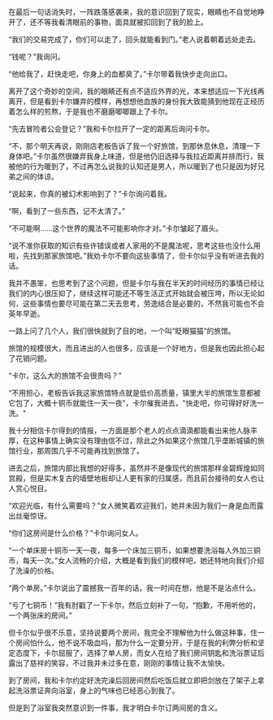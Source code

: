 在最后一句话消失时，一阵跌落感袭来，我的意识回到了现实，眼睛也不自觉地睁开了，还不等我看清眼前的事物，面具就被扣回到了我的脸上。

“我们的交易完成了，你们可以走了，回头就能看到门。”老人说着朝着远处走去。

“钱呢？”我询问。

“他给我了，赶快走吧，你身上的血都臭了。”卡尔带着我快步走向出口。

离开了这个奇妙的空间，我的眼睛还有点不适应外界的光，本来想适应一下光线再离开，但是看到卡尔嫌弃的模样，再想想他血族的身份我大致能猜到他现在正经历着怎么样的煎熬，于是我也不磨磨唧唧跟上了卡尔。

“先去冒险者公会登记？”我和卡尔拉开了一定的距离后询问卡尔。

“不，那个明天再说，刚刚店老板告诉了我一个好旅馆，到那休息休息，清理一下身体吧。”卡尔虽然很嫌弃我身上味道，但是他仍旧选择与我拉近距离并排而行，我被他的行为暖到了，不过再怎么说我的认知还是男人，所以暖到了也只是因为好兄弟之间的体谅。

“说起来，你真的被幻术影响到了？”卡尔询问着我。

“啊，看到了一些东西，记不太清了。”

“不可能啊……这个世界的魔法不可能影响你才对。”卡尔皱起了眉头。

“说不准你获取的知识有些许错误或者人家用的不是魔法呢，思考这些也没什么用啦，先找到那家旅馆吧。”我劝卡尔不要向这些事情了，但卡尔似乎没有听进去我的话。

我并不愚笨，也思考到了这个问题，但是卡尔与我在半天的时间经历的事情已经让我们的内心很压抑了，继续这样可能还不等生活正式开始就会被压垮，所以无论如何，这些事情也要尽可能在第二天去思考，劳逸结合是必要的，不然我可能也不会英年早逝。

一路上问了几个人，我们很快就到了目的地，一个叫“眨眼猫猫”的旅馆。

旅馆的规模很大，而且进出的人也很多，应该是一个好地方，但是我也因此担心起了花销问题。

“卡尔，这么大的旅馆不会很贵吗？”

“不用担心，老板告诉我这家旅馆特点就是低价高质量，镇里大半的旅馆生意都被它包了，大概十铜币就能住一天一夜”，卡尔催我进去，"快走吧，你可得好好洗一洗。"

我十分相信卡尔得到的情报，一方面是那个老人的点点滴滴都能看出来他人脉丰厚，在这种事情上确实没有理由信不过，除此之外如果这个旅馆几乎垄断城镇的旅馆行业，那周围几乎不可能再找到旅馆了。

进去之后，旅馆内部比我想的好得多，虽然并不是像现代的旅馆那样金碧辉煌如同宫殿，但是实木复古的墙壁地板却让人更有家的归属感，而且前台接待的女人也让人赏心悦目。

“欢迎光临，有什么需要吗？”女人微笑着欢迎我们，她并未因为我们一身是血而露出丝毫惊讶。

“你们这房间是什么价格？”卡尔询问女人。

“一个单床房十铜币一天一夜，每多一个床加三铜币，如果想要洗浴每人外加三铜币，每天一次。”女人流畅的介绍，大概是看到我们的模样吧，她还特地向我们介绍了洗澡的价格。

“两个单房。”卡尔说出了震撼我一百年的话，我一时间在想，他是不是沾点什么。

“亏了七铜币！”我有肘戳了一下卡尔，然后立刻补了一句，“抱歉，不用听他的，一个两张床的房间。”

但卡尔似乎很不乐意，坚持说要两个房间，我完全不理解他为什么做这种事，住一个房间怕什么，他不说不吸血吗，那为什么一定要分开，于是在我的利弊分析和坚定态度下，卡尔屈服了，选择了单人房，而女人在给了我们房间钥匙和洗浴票证后露出了慈祥的笑容，不过我并未过多在意，刚刚的事情让我不太愉快。

到了房间，我和卡尔约定好洗完澡后回房间然后吃饭后就立即把剑放在了架子上拿起洗浴票证奔向浴室，身上的气味也已经恶心到我了。

但是到了浴室我突然意识到一件事，我才明白卡尔订两间房的含义。

